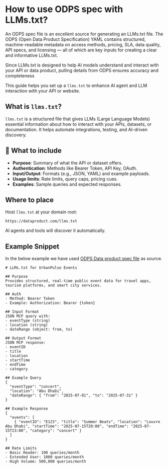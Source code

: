 
# How to use ODPS spec with LLMs.txt?

An ODPS spec file is an excellent source for generating an LLMs.txt file. The ODPS (Open Data Product Specification) YAML contains structured, machine-readable metadata on access methods, pricing, SLA, data quality, API specs, and licensing — all of which are key inputs for creating a clear and informative LLMs.txt.

Since LLMs.txt is designed to help AI models understand and interact with your API or data product, pulling details from ODPS ensures accuracy and completeness

This guide helps you set up a `llms.txt` to enhance AI agent and LLM interaction with your API or website.

## What is `llms.txt`?

`llms.txt` is a structured file that gives LLMs (Large Language Models) essential information about how to interact with your APIs, datasets, or documentation. It helps automate integrations, testing, and AI-driven discovery.

## 📝 What to include

- **Purpose**: Summary of what the API or dataset offers.
- **Authentication**: Methods like Bearer Token, API Key, OAuth.
- **Input/Output**: Formats (e.g., JSON, YAML) and example payloads.
- **Usage limits**: Rate limits, query caps, pricing cues.
- **Examples**: Sample queries and expected responses.

## Where to place

Host `llms.txt` at your domain root:
```
https://dataproduct.com/llms.txt
```
AI agents and tools will discover it automatically.

## Example Snippet

In the below example we have used [ODPS Data product spec file](yaml/full-example.yml) as source. 

```
# LLMs.txt for UrbanPulse Events

## Purpose
Provides structured, real-time public event data for travel apps, tourism platforms, and smart city services.

## Auth
- Method: Bearer Token
- Example: Authorization: Bearer {token}

## Input Format
JSON MCP query with:
- eventType (string)
- location (string)
- dateRange (object: from, to)

## Output Format
JSON MCP response:
- eventID
- title
- location
- startTime
- endTime
- category

## Example Query
{
  "eventType": "concert",
  "location": "Abu Dhabi",
  "dateRange": { "from": "2025-07-01", "to": "2025-07-31" }
}

## Example Response
{
  "events": [
    { "eventID": "E123", "title": "Summer Beats", "location": "Louvre Abu Dhabi", "startTime": "2025-07-15T20:00", "endTime": "2025-07-15T23:00", "category": "concert" }
  ]
}

## Rate Limits
- Basic Reader: 100 queries/month
- Extended User: 1000 queries/month
- High Volume: 500,000 queries/month

```
